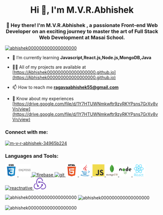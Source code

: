 <h1 align="center">Hi 👋, I'm M.V.R.Abhishek</h1>
<h3 align="center">👋 Hey there! I'm M.V.R.Abhishek , a passionate Front-end Web Developer on an exciting journey to master the art of Full Stack Web Development at Masai School.</h3>

<p align="left"> <a href="https://github.com/ryo-ma/github-profile-trophy"><img src="https://github-profile-trophy.vercel.app/?username=abhishek000000000000000000" alt="abhishek000000000000000000" /></a> </p>

- 🌱 I’m currently learning **Javascript,React.js,Node.js,MongoDB,Java**

- 👨‍💻 All of my projects are available at [https://Abhishek000000000000000000.github.io](https://Abhishek000000000000000000.github.io)

- 📫 How to reach me **ragavaabhishek55@gmail.com**

- 📄 Know about my experiences [https://drive.google.com/file/d/1Y7HTUWNmkwftr9zyRKYPsns7GrXv8vVn/view](https://drive.google.com/file/d/1Y7HTUWNmkwftr9zyRKYPsns7GrXv8vVn/view)

<h3 align="left">Connect with me:</h3>
<p align="left">
<a href="https://linkedin.com/in/m-v-r-abhishek-34965b224" target="blank"><img align="center" src="https://raw.githubusercontent.com/rahuldkjain/github-profile-readme-generator/master/src/images/icons/Social/linked-in-alt.svg" alt="m-v-r-abhishek-34965b224" height="30" width="40" /></a>
</p>

<h3 align="left">Languages and Tools:</h3>
<p align="left"> <a href="https://www.w3schools.com/css/" target="_blank" rel="noreferrer"> <img src="https://raw.githubusercontent.com/devicons/devicon/master/icons/css3/css3-original-wordmark.svg" alt="css3" width="40" height="40"/> </a> <a href="https://expressjs.com" target="_blank" rel="noreferrer"> <img src="https://raw.githubusercontent.com/devicons/devicon/master/icons/express/express-original-wordmark.svg" alt="express" width="40" height="40"/> </a> <a href="https://firebase.google.com/" target="_blank" rel="noreferrer"> <img src="https://www.vectorlogo.zone/logos/firebase/firebase-icon.svg" alt="firebase" width="40" height="40"/> </a> <a href="https://git-scm.com/" target="_blank" rel="noreferrer"> <img src="https://www.vectorlogo.zone/logos/git-scm/git-scm-icon.svg" alt="git" width="40" height="40"/> </a> <a href="https://www.w3.org/html/" target="_blank" rel="noreferrer"> <img src="https://raw.githubusercontent.com/devicons/devicon/master/icons/html5/html5-original-wordmark.svg" alt="html5" width="40" height="40"/> </a> <a href="https://www.java.com" target="_blank" rel="noreferrer"> <img src="https://raw.githubusercontent.com/devicons/devicon/master/icons/java/java-original.svg" alt="java" width="40" height="40"/> </a> <a href="https://developer.mozilla.org/en-US/docs/Web/JavaScript" target="_blank" rel="noreferrer"> <img src="https://raw.githubusercontent.com/devicons/devicon/master/icons/javascript/javascript-original.svg" alt="javascript" width="40" height="40"/> </a> <a href="https://www.mongodb.com/" target="_blank" rel="noreferrer"> <img src="https://raw.githubusercontent.com/devicons/devicon/master/icons/mongodb/mongodb-original-wordmark.svg" alt="mongodb" width="40" height="40"/> </a> <a href="https://nodejs.org" target="_blank" rel="noreferrer"> <img src="https://raw.githubusercontent.com/devicons/devicon/master/icons/nodejs/nodejs-original-wordmark.svg" alt="nodejs" width="40" height="40"/> </a> <a href="https://reactjs.org/" target="_blank" rel="noreferrer"> <img src="https://raw.githubusercontent.com/devicons/devicon/master/icons/react/react-original-wordmark.svg" alt="react" width="40" height="40"/> </a> <a href="https://reactnative.dev/" target="_blank" rel="noreferrer"> <img src="https://reactnative.dev/img/header_logo.svg" alt="reactnative" width="40" height="40"/> </a> <a href="https://redux.js.org" target="_blank" rel="noreferrer"> <img src="https://raw.githubusercontent.com/devicons/devicon/master/icons/redux/redux-original.svg" alt="redux" width="40" height="40"/> </a> </p>

<p><img align="left" src="https://github-readme-stats.vercel.app/api/top-langs?username=abhishek000000000000000000&show_icons=true&locale=en&layout=compact" alt="abhishek000000000000000000" /></p>

<p>&nbsp;<img align="center" src="https://github-readme-stats.vercel.app/api?username=abhishek000000000000000000&show_icons=true&locale=en" alt="abhishek000000000000000000" /></p>

<p><img align="center" src="https://github-readme-streak-stats.herokuapp.com/?user=abhishek000000000000000000&" alt="abhishek000000000000000000" /></p>
